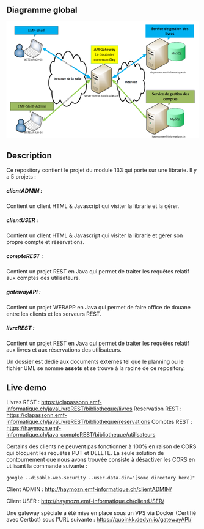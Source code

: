 
## Diagramme global

![](/assets/images/architecture_globale.png)

## Description
Ce repository contient le projet du module 133 qui porte sur une librarie. Il y a 5 projets :
##### clientADMIN :
Contient un client HTML & Javascript qui visiter la librarie et la gérer.
##### clientUSER :
Contient un client HTML & Javascript qui visiter la librarie et gérer son propre compte et réservations.
##### compteREST :
Contient un projet REST en Java qui permet de traiter les requêtes relatif aux comptes des utilisateurs. 
##### gatewayAPI :
Contient un projet WEBAPP en Java qui permet de faire office de douane entre les clients et les serveurs REST.
##### livreREST :
Contient un projet REST en Java qui permet de traiter les requêtes relatif aux livres et aux réservations des utilisateurs. 

Un dossier est dédié aux documents externes tel que le planning ou le fichier UML se nomme **assets** et se trouve à la racine de ce repository. 

## Live demo

Livres REST : https://clapassonn.emf-informatique.ch/javaLivreREST/bibliotheque/livres
Reservation REST : https://clapassonn.emf-informatique.ch/javaLivreREST/bibliotheque/reservations
Comptes REST : https://haymozn.emf-informatique.ch/java_compteREST/bibliotheque/utilisateurs

Certains des clients ne peuvent pas fonctionner à 100% en raison de CORS qui bloquent les requêtes PUT et DELETE. La seule solution de contournement que nous avons trouvée consiste à désactiver les CORS en utilisant la commande suivante :
```
google --disable-web-security --user-data-dir="[some directory here]"
```
Client ADMIN : http://haymozn.emf-informatique.ch/clientADMIN/

Client USER :  http://haymozn.emf-informatique.ch/clientUSER/

Une gateway spéciale a été mise en place sous un VPS via Docker (Certifié avec Certbot) sous l'URL suivante : https://quoinkk.dedyn.io/gatewayAPI/
